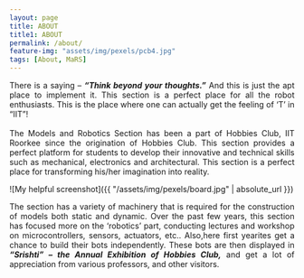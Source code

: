 ```yaml
---
layout: page
title: ABOUT
title1: ABOUT
permalink: /about/
feature-img: "assets/img/pexels/pcb4.jpg"
tags: [About, MaRS]
---
```

<p style = " text-align: justify;">
There is a saying – <b><i>“Think beyond your thoughts.”</i></b> And this is just the apt place to implement it. This section is a perfect place for all the robot enthusiasts. This is the place where one can actually get the feeling of ‘T’ in “IIT”!
<br><br>
The Models and Robotics Section has been a part of Hobbies Club, IIT Roorkee since the origination of Hobbies Club. This section provides a perfect platform for students to develop their innovative and technical skills such as mechanical, electronics and architectural. This section is a perfect place for transforming his/her imagination into reality. 

</p>



![My helpful screenshot]({{ "/assets/img/pexels/board.jpg" | absolute_url }})



<p style = " text-align: justify;">
The section has a variety of machinery that is required for the construction of models both static and dynamic. Over the past few years, this section has focused more on the ‘robotics’ part, conducting lectures and workshop on microcontrollers, sensors, actuators, etc.. Also,here first yearites get a chance to build their bots independently. These bots are then displayed in<i><b> “Srishti” – the Annual Exhibition of Hobbies Club,</b></i> and get a lot of appreciation from various professors, and other visitors.

 </p>
